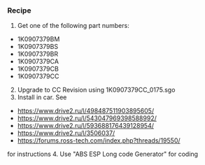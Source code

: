 ### Recipe

1. Get one of the following part numbers:

- 1K0907379BM
- 1K0907379BS
- 1K0907379BR
- 1K0907379CA
- 1K0907379CB
- 1K0907379CC

2. Upgrade to CC Revision using 1K0907379CC_0175.sgo
3. Install in car. See 
- https://www.drive2.ru/l/498487511903895605/
- https://www.drive2.ru/l/543047969398588992/
- https://www.drive2.ru/l/593688176439128954/
- https://www.drive2.ru/l/3506037/
- https://forums.ross-tech.com/index.php?threads/19550/

for instructions
4. Use "ABS ESP Long code Generator" for coding



